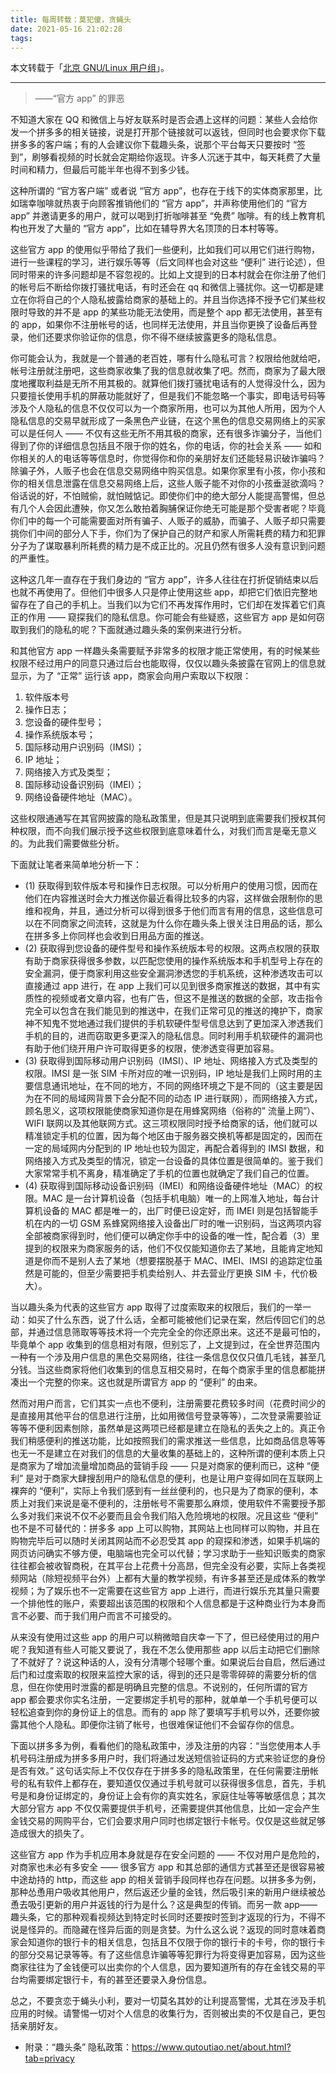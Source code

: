```yaml
---
title: 每周转载：莫犯傻，贪蝇头
date: 2021-05-16 21:02:28
tags:
---
```


本文转载于「[北京 GNU/Linux 用户组](https://beijinglug.club/%e8%8e%ab%e7%8a%af%e5%82%bb%ef%bc%8c%e8%b4%aa%e8%9d%87%e5%a4%b4/)」。

---

>  ——“官方 app” 的罪恶

不知道大家在 QQ 和微信上与好友联系时是否会遇上这样的问题：某些人会给你发一个拼多多的相关链接，说是打开那个链接就可以返钱，但同时也会要求你下载拼多多的客户端；有的人会建议你下载趣头条，说那个平台每天只要按时 “签到”，刷够看视频的时长就会定期给你返现。许多人沉迷于其中，每天耗费了大量时间和精力，但最后可能半年也得不到多少钱。

这种所谓的 “官方客户端” 或者说 “官方 app”，也存在于线下的实体商家那里，比如瑞幸咖啡就热衷于向顾客推销他们的 “官方 app”，并声称使用他们的 “官方 app” 并邀请更多的用户，就可以喝到打折咖啡甚至 “免费” 咖啡。有的线上教育机构也开发了大量的 “官方 app”，比如在辅导界大名顶顶的日本村等等。

这些官方 app 的使用似乎带给了我们一些便利，比如我们可以用它们进行购物，进行一些课程的学习，进行娱乐等等（后文同样也会对这些 “便利” 进行论述），但同时带来的许多问题却是不容忽视的。比如上文提到的日本村就会在你注册了他们的帐号后不断给你拨打骚扰电话，有时还会在 qq 和微信上骚扰你。这一切都是建立在你将自己的个人隐私披露给商家的基础上的。并且当你选择不授予它们某些权限时导致的并不是 app 的某些功能无法使用，而是整个 app 都无法使用，甚至有的 app，如果你不注册帐号的话，也同样无法使用，并且当你更换了设备后再登录，他们还要求你验证你的信息，你不得不继续披露更多的隐私信息。

你可能会认为，我就是一个普通的老百姓，哪有什么隐私可言？权限给他就给吧，帐号注册就注册吧，这些商家收集了我的信息就收集了吧。然而，商家为了最大限度地攫取利益是无所不用其极的。就算他们拨打骚扰电话有的人觉得没什么，因为只要擅长使用手机的屏蔽功能就好了，但是我们不能忽略一个事实，即电话号码等涉及个人隐私的信息不仅仅可以为一个商家所用，也可以为其他人所用，因为个人隐私信息的交易早就形成了一条黑色产业链，在这个黑色的信息交易网络上的买家可以是任何人 —— 不仅有这些无所不用其极的商家，还有很多诈骗分子，当他们得到了你的详细信息包括且不限于你的姓名，你的电话，你的社会关系 —— 如和你相关的人的电话等等信息时，你觉得你和你的亲朋好友们还能轻易识破诈骗吗？除骗子外，人贩子也会在信息交易网络中购买信息。如果你家里有小孩，你小孩和你的相关信息泄露在信息交易网络上后，这些人贩子能不对你的小孩垂涎欲滴吗？俗话说的好，不怕贼偷，就怕贼惦记。即使你们中的绝大部分人能提高警惕，但总有几个人会因此遭殃，你又怎么敢拍着胸脯保证你绝无可能是那个受害者呢？毕竟你们中的每一个可能需要面对所有骗子、人贩子的威胁，而骗子、人贩子却只需要挑你们中间的部分人下手，你们为了保护自己的财产和家人所需耗费的精力和犯罪分子为了谋取暴利所耗费的精力是不成正比的。况且仍然有很多人没有意识到问题的严重性。

这种这几年一直存在于我们身边的 “官方 app”，许多人往往在打折促销结束以后也就不再使用了。但他们中很多人只是停止使用这些 app，却把它们依旧完整地留存在了自己的手机上。当我们以为它们不再发挥作用时，它们却在发挥着它们真正的作用 —— 窥探我们的隐私信息。你可能会有些疑惑，这些官方 app 是如何窃取到我们的隐私的呢？下面就通过趣头条的案例来进行分析。

和其他官方 app 一样趣头条需要赋予非常多的权限才能正常使用，有的时候某些权限不经过用户的同意只通过后台也能取得，仅仅以趣头条披露在官网上的信息就显示，为了 “正常” 运行该 app，商家会向用户索取以下权限：

1. 软件版本号
2. 操作日志；
3. 您设备的硬件型号；
4. 操作系统版本号；
5. 国际移动用户识别码（IMSI）；
6. IP 地址；
7. 网络接入方式及类型；
8. 国际移动设备识别码（IMEI）；
9. 网络设备硬件地址（MAC）。

这些权限通通写在其官网披露的隐私政策里，但是其只说明到底需要我们授权其何种权限，而不向我们展示授予这些权限到底意味着什么，对我们而言是毫无意义的。为此我们需要做些分析。

下面就让笔者来简单地分析一下：

* (1) 获取得到软件版本号和操作日志权限。可以分析用户的使用习惯，因而在他们在内容推送时会大力推送你最近看得比较多的内容，这样做会限制你的思维和视角，并且，通过分析可以得到很多于他们而言有用的信息，这些信息可以在不同商家之间流转，这就是为什么你在趣头条上很关注日用品的话，那么在拼多多上你同样也会收到日用品方面的推送。
* (2) 获取得到您设备的硬件型号和操作系统版本号的权限。这两点权限的获取有助于商家获得很多参数，以匹配您使用的操作系统版本和手机型号上存在的安全漏洞，便于商家利用这些安全漏洞渗透您的手机系统，这种渗透攻击可以直接通过 app 进行，在 app 上我们可以见到很多商家推送的数据，其中有实质性的视频或者文章内容，也有广告，但这不是推送的数据的全部，攻击指令完全可以包含在我们能见到的推送中，在我们正常可见的推送的掩护下，商家神不知鬼不觉地通过我们提供的手机软硬件型号信息达到了更加深入渗透我们手机的目的，进而窃取更多更深入的隐私信息。同时利用手机软硬件的漏洞也有助于他们绕开用户许可取得更多的权限，使渗透变得更加容易。
* (3) 获取得到国际移动用户识别码（IMSI）、IP 地址、网络接入方式及类型的权限。IMSI 是一张 SIM 卡所对应的唯一识别码，IP 地址是我们上网时用的主要信息通讯地址，在不同的地方，不同的网络环境之下是不同的（这主要是因为在不同的局域网背景下会分配不同的动态 IP 进行联网），而网络接入方式，顾名思义，这项权限能使商家知道你是在用蜂窝网络（俗称的” 流量上网”）、WIFI 联网以及其他联网方式。这三项权限同时授予给商家的话，他们就可以精准锁定手机的位置，因为每个地区由于服务器交换机等都是固定的，因而在一定的局域网内分配到的 IP 地址也较为固定，再配合着得到的 IMSI 数据，和网络接入方式及类型的情况，锁定一台设备的具体位置是很简单的。鉴于我们大家常常手机不离身，精准确定了手机的位置也就确定了我们自己的位置。
* (4) 获取得到国际移动设备识别码（IMEI）和网络设备硬件地址（MAC）的权限。MAC 是一台计算机设备（包括手机电脑）唯一的上网准入地址，每台计算机设备的 MAC 都是唯一的，出厂时便已设定好，而 IMEI 则是包括智能手机在内的一切 GSM 系蜂窝网络接入设备出厂时的唯一识别码，当这两项内容全部被商家得到时，他们便可以确定你手中的设备的唯一性，配合着（3）里提到的权限来为商家服务的话，他们不仅仅能知道你去了某地，且能肯定地知道是你而不是别人去了某地（想要摆脱基于 MAC、IMEI、IMSI 的追踪定位虽然是可能的，但至少需要把手机卖给别人、并去营业厅更换 SIM 卡，代价极大）。

当以趣头条为代表的这些官方 app 取得了过度索取来的权限后，我们的一举一动：如买了什么东西，说了什么话，全都可能被他们记录在案，然后传回它们的总部，并通过信息筛取等等技术将一个完完全全的你还原出来。这还不是最可怕的，毕竟单个 app 收集到的信息相对有限，但别忘了，上文提到过，在全世界范围内一种有一个涉及用户信息的黑色交易网络，往往一条信息仅仅只值几毛钱，甚至几分钱。当这些商家将他们收集到的信息互相交易时，在每个商家手里的信息都能拼凑出一个完整的你来。这也就是所谓官方 app 的 “便利” 的由来。

然而对用户而言，它们其实一点也不便利，注册需要花费较多时间（花费时间少的是直接用其他平台的信息进行注册，比如用微信号登录等等），二次登录需要验证等等不便利因素刨除，虽然单是这两项已经都是建立在隐私的丢失之上的。真正令我们稍感便利的推送功能，比如按照我们的需求推送一些信息，比如商品信息等等也无一不是建立在对我们的信息的大量收集的基础上的，这种所谓的便利本质上只是商家为了增加流量增加商品的营销手段 —— 只是对商家的便利而已，这种 “便利” 是对于商家大肆搜刮用户的隐私信息的便利，也是让用户变得如同在互联网上裸奔的 “便利”，实际上令我们感到有一丝丝便利的，也只是为了商家的便利，本质上对我们来说是毫不便利的，注册帐号不需要那么麻烦，使用软件不需要授予那么多对我们来说不仅不必要而且会令我们陷入危险境地的权限。况且这些 “便利” 也不是不可替代的：拼多多 app 上可以购物，其网站上也同样可以购物，并且在购物完毕后可以随时关闭其网站而不必忍受其 app 的窥探和渗透，如果手机端的网页访问确实不够方便，电脑端也完全可以代替；学习求助于一些知识贩卖的商家往往都会被收智商税，在其平台上花费十分高昂，但完全没有必要，实际上各类视频网站（除短视频平台外）上都有大量的教学视频，有许多甚至还是成体系的教学视频；为了娱乐也不一定需要在这些官方 app 上进行，而进行娱乐充其量只需要一个排他性的账户，索要超出该范围的权限和个人信息都是于这种商业行为本身而言不必要、而于我们用户而言不可接受的。

从来没有使用过这些 app 的用户可以稍微暗自庆幸一下了，但已经使用过的用户呢？我知道有些人可能又要说了，我在不怎么使用那些 app 以后主动把它们删除了不就好了？说这种话的人，没有分清哪个轻哪个重。如果说后台自启，然后通过后门和过度索取的权限来监控大家的话，得到的还只是零零碎碎的需要分析的信息，但在你使用时泄露的都是明确且完整的信息。不说别的，任何所谓的官方 app 都会要求你实名注册，一定要绑定手机号的那种，就单单一个手机号便可以轻松追查到你的身份证上的信息。而有的 app 除了要填写手机号以外，还要你披露其他个人隐私。即便你注销了帐号，也很难保证他们不会留存你的信息。

下面以拼多多为例，看看他们的隐私政策中，涉及注册的内容：“当您使用本人手机号码注册成为拼多多用户时，我们将通过发送短信验证码的方式来验证您的身份是否有效。” 这句话实际上不仅仅存在于拼多多的隐私政策里，在任何需要注册帐号的私有软件上都存在，要知道仅仅通过手机号就可以获得很多信息，首先，手机号是和身份证绑定的，身份证上会有你的真实姓名，家庭住址等等敏感信息；其次大部分官方 app 不仅仅需要提供手机号，还需要提供其他信息，比如一定会产生金钱交易的网购平台，它们会要求用户同时也绑定银行卡帐号。仅仅是这些就足够造成很大的损失了。

这些官方 app 作为手机应用本身就是存在安全问题的 —— 不仅对用户是危险的，对商家也未必有多安全 —— 很多官方 app 和其总部的通信方式甚至还是很容易被中途劫持的 http，而这些 app 的相关营销手段同样也存在问题。以拼多多为例，那种怂恿用户吸收其他用户，然后返还少量的金钱，然后吸引来的新用户继续被怂恿去吸引更新的用户并返钱的行为是什么？这是典型的传销。而另一款 app—— 趣头条，它的那种观看视频达到特定时长同时还要按时签到才返现的行为，不得不说是怪异的。而隐藏在怪异后面的则是贪婪。为什么这么说？返现的同时意味着商家会知道你的银行卡的相关信息，包括且不仅限于你的银行卡的卡号，你的银行卡的部分交易记录等等。有了这些信息诈骗等等犯罪行为将变得更加容易，因为这些商家往往为了金钱便可以出卖你的个人信息，因为要知道所有的存在金钱交易的平台均需要绑定银行卡，有的甚至还要录入身份信息。

总之，不要贪恋于蝇头小利，要对一切莫名其妙的让利提高警惕，尤其在涉及手机应用的时候。请警惕一切对个人信息的收集行为，否则被出卖的不仅是自己，更包括亲朋好友。

* 附录：“趣头条” 隐私政策：https://www.qutoutiao.net/about.html?tab=privacy
